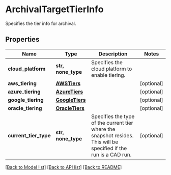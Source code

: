# ArchivalTargetTierInfo

Specifies the tier info for archival.

## Properties
Name | Type | Description | Notes
------------ | ------------- | ------------- | -------------
**cloud_platform** | **str, none_type** | Specifies the cloud platform to enable tiering. | 
**aws_tiering** | [**AWSTiers**](AWSTiers.md) |  | [optional] 
**azure_tiering** | [**AzureTiers**](AzureTiers.md) |  | [optional] 
**google_tiering** | [**GoogleTiers**](GoogleTiers.md) |  | [optional] 
**oracle_tiering** | [**OracleTiers**](OracleTiers.md) |  | [optional] 
**current_tier_type** | **str, none_type** | Specifies the type of the current tier where the snapshot resides. This will be specified if the run is a CAD run. | [optional] 

[[Back to Model list]](../README.md#documentation-for-models) [[Back to API list]](../README.md#documentation-for-api-endpoints) [[Back to README]](../README.md)


